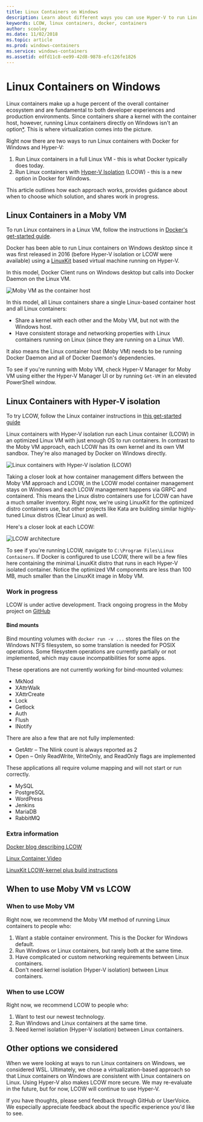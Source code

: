 ```yaml
---
title: Linux Containers on Windows
description: Learn about different ways you can use Hyper-V to run Linux containers on Windows as if they're native.
keywords: LCOW, linux containers, docker, containers
author: scooley
ms.date: 11/02/2018
ms.topic: article
ms.prod: windows-containers
ms.service: windows-containers
ms.assetid: edfd11c8-ee99-42d8-9878-efc126fe1826
---
```


# Linux Containers on Windows

Linux containers make up a huge percent of the overall container ecosystem and are fundamental to both developer experiences and production environments.  Since containers share a kernel with the container host, however, running Linux containers directly on Windows isn't an option[*](linux-containers.md#other-options-we-considered).  This is where virtualization comes into the picture.

Right now there are two ways to run Linux containers with Docker for Windows and Hyper-V:

1. Run Linux containers in a full Linux VM - this is what Docker typically does today.
1. Run Linux containers with [Hyper-V Isolation](../manage-containers/hyperv-container.md) (LCOW) - this is a new option in Docker for Windows.

This article outlines how each approach works, provides guidance about when to choose which solution, and shares work in progress.

## Linux Containers in a Moby VM

To run Linux containers in a Linux VM, follow the instructions in [Docker's get-started guide](https://docs.docker.com/docker-for-windows/).

Docker has been able to run Linux containers on Windows desktop since it was first released in 2016 (before Hyper-V isolation or LCOW were available) using a [LinuxKit](https://github.com/linuxkit/linuxkit) based virtual machine running on Hyper-V.

In this model, Docker Client runs on Windows desktop but calls into Docker Daemon on the Linux VM.

![Moby VM as the container host](media/MobyVM.png)

In this model, all Linux containers share a single Linux-based container host and all Linux containers:

* Share a kernel with each other and the Moby VM, but not with the Windows host.
* Have consistent storage and networking properties with Linux containers running on Linux (since they are running on a Linux VM).

It also means the Linux container host (Moby VM) needs to be running Docker Daemon and all of Docker Daemon's dependencies.

To see if you're running with Moby VM, check Hyper-V Manager for Moby VM using either the Hyper-V Manager UI or by running `Get-VM` in an elevated PowerShell window.

## Linux Containers with Hyper-V isolation

To try LCOW, follow the Linux container instructions in [this get-started guide](../quick-start/quick-start-windows-10.md)

Linux containers with Hyper-V isolation run each Linux container (LCOW) in an optimized Linux VM with just enough OS to run containers.  In contrast to the Moby VM approach, each LCOW has its own kernel and its own VM sandbox.  They're also managed by Docker on Windows directly.

![Linux containers with Hyper-V isolation (LCOW)](media/lcow-approach.png)

Taking a closer look at how container management differs between the Moby VM approach and LCOW, in the LCOW model container management stays on Windows and each LCOW management happens via GRPC and containerd.  This means the Linux distro containers use for LCOW can have a much smaller inventory.  Right now, we're using LinuxKit for the optimized distro containers use, but other projects like Kata are building similar highly-tuned Linux distros (Clear Linux) as well.

Here's a closer look at each LCOW:

![LCOW architecture](media/lcow.png)

To see if you're running LCOW, navigate to `C:\Program Files\Linux Containers`.  If Docker is configured to use LCOW, there will be a few files here containing the minimal LinuxKit distro that runs in each Hyper-V isolated container.  Notice the optimized VM components are less than 100 MB, much smaller than the LinuxKit image in Moby VM.

### Work in progress

LCOW is under active development.  Track ongoing progress in the Moby project on [GitHub](https://github.com/moby/moby/issues/33850)

#### Bind mounts

Bind mounting volumes with `docker run -v ...` stores the files on the Windows NTFS filesystem, so some translation is needed for POSIX operations. Some filesystem operations are currently partially or not implemented, which may cause incompatibilities for some apps.

These operations are not currently working for bind-mounted volumes:

* MkNod
* XAttrWalk
* XAttrCreate
* Lock
* Getlock
* Auth
* Flush
* INotify

There are also a few that are not fully implemented:

* GetAttr – The Nlink count is always reported as 2
* Open – Only ReadWrite, WriteOnly, and ReadOnly flags are implemented

These applications all require volume mapping and will not start or run correctly.

* MySQL
* PostgreSQL
* WordPress
* Jenkins
* MariaDB
* RabbitMQ

### Extra information

[Docker blog describing LCOW](https://blog.docker.com/2017/11/docker-for-windows-17-11/)

[Linux Container Video](https://sec.ch9.ms/ch9/1e5a/08ff93f2-987e-4f8d-8036-2570dcac1e5a/LinuxContainer.mp4)

[LinuxKit LCOW-kernel plus build instructions](https://github.com/linuxkit/lcow)

## When to use Moby VM vs LCOW

### When to use Moby VM

Right now, we recommend the Moby VM method of running Linux containers to people who:

1. Want a stable container environment.  This is the Docker for Windows default.
1. Run Windows or Linux containers, but rarely both at the same time.
1. Have complicated or custom networking requirements between Linux containers.
1. Don't need kernel isolation (Hyper-V isolation) between Linux containers.

### When to use LCOW

Right now, we recommend LCOW to people who:

1. Want to test our newest technology.
1. Run Windows and Linux containers at the same time.
1. Need kernel isolation (Hyper-V isolation) between Linux containers.

## Other options we considered

When we were looking at ways to run Linux containers on Windows, we considered WSL. Ultimately, we chose a virtualization-based approach so that Linux containers on Windows are consistent with Linux containers on Linux. Using Hyper-V also makes LCOW more secure. We may re-evaluate in the future, but for now, LCOW will continue to use Hyper-V.

If you have thoughts, please send feedback through GitHub or UserVoice.  We especially appreciate feedback about the specific experience you'd like to see.
